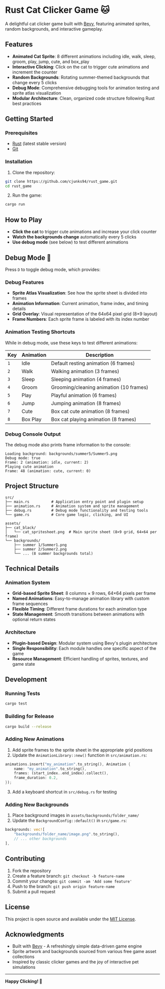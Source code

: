 # Rust Cat Clicker Game 🐱

A delightful cat clicker game built with [Bevy](https://bevyengine.org/), featuring animated sprites, random backgrounds, and interactive gameplay.

## Features

- **Animated Cat Sprite**: 8 different animations including idle, walk, sleep, groom, play, jump, cute, and box_play
- **Interactive Clicking**: Click on the cat to trigger cute animations and increment the counter
- **Random Backgrounds**: Rotating summer-themed backgrounds that change every 5 clicks
- **Debug Mode**: Comprehensive debugging tools for animation testing and sprite atlas visualization
- **Modular Architecture**: Clean, organized code structure following Rust best practices

## Getting Started

### Prerequisites

- [Rust](https://rustup.rs/) (latest stable version)
- [Git](https://git-scm.com/)

### Installation

1. Clone the repository:
```bash
git clone https://github.com/cjunks94/rust_game.git
cd rust_game
```

2. Run the game:
```bash
cargo run
```

## How to Play

- **Click the cat** to trigger cute animations and increase your click counter
- **Watch the backgrounds change** automatically every 5 clicks
- **Use debug mode** (see below) to test different animations

## Debug Mode 🐛

Press `D` to toggle debug mode, which provides:

### Debug Features
- **Sprite Atlas Visualization**: See how the sprite sheet is divided into frames
- **Animation Information**: Current animation, frame index, and timing details
- **Grid Overlay**: Visual representation of the 64x64 pixel grid (8×9 layout)
- **Frame Numbers**: Each sprite frame is labeled with its index number

### Animation Testing Shortcuts

While in debug mode, use these keys to test different animations:

| Key | Animation | Description |
|-----|-----------|-------------|
| `1` | Idle | Default resting animation (6 frames) |
| `2` | Walk | Walking animation (3 frames) |
| `3` | Sleep | Sleeping animation (4 frames) |
| `4` | Groom | Grooming/cleaning animation (10 frames) |
| `5` | Play | Playful animation (6 frames) |
| `6` | Jump | Jumping animation (8 frames) |
| `7` | Cute | Box cat cute animation (8 frames) |
| `8` | Box Play | Box cat playing animation (8 frames) |

### Debug Console Output

The debug mode also prints frame information to the console:
```
Loading background: backgrounds/summer5/Summer5.png
Debug mode: true
Frame: 2 (animation: idle, current: 2)
Playing cute animation
Frame: 48 (animation: cute, current: 0)
```

## Project Structure

```
src/
├── main.rs          # Application entry point and plugin setup
├── animation.rs     # Animation system and sprite management
├── debug.rs         # Debug mode functionality and testing tools
└── game.rs          # Core game logic, clicking, and UI

assets/
├── cat_black/
│   └── cat_spritesheet.png  # Main sprite sheet (8×9 grid, 64×64 per frame)
└── backgrounds/
    ├── summer 1/Summer1.png
    ├── summer 2/Summer2.png
    └── ... (8 summer backgrounds total)
```

## Technical Details

### Animation System
- **Grid-based Sprite Sheet**: 8 columns × 9 rows, 64×64 pixels per frame
- **Named Animations**: Easy-to-manage animation library with custom frame sequences
- **Flexible Timing**: Different frame durations for each animation type
- **State Management**: Smooth transitions between animations with optional return states

### Architecture
- **Plugin-based Design**: Modular system using Bevy's plugin architecture
- **Single Responsibility**: Each module handles one specific aspect of the game
- **Resource Management**: Efficient handling of sprites, textures, and game state

## Development

### Running Tests
```bash
cargo test
```

### Building for Release
```bash
cargo build --release
```

### Adding New Animations

1. Add sprite frames to the sprite sheet in the appropriate grid positions
2. Update the `AnimationLibrary::new()` function in `src/animation.rs`:
```rust
animations.insert("my_animation".to_string(), Animation {
    name: "my_animation".to_string(),
    frames: (start_index..end_index).collect(),
    frame_duration: 0.2,
});
```
3. Add a keyboard shortcut in `src/debug.rs` for testing

### Adding New Backgrounds

1. Place background images in `assets/backgrounds/folder_name/`
2. Update the `BackgroundConfig::default()` in `src/game.rs`:
```rust
backgrounds: vec![
    "backgrounds/folder_name/image.png".to_string(),
    // ... other backgrounds
],
```

## Contributing

1. Fork the repository
2. Create a feature branch: `git checkout -b feature-name`
3. Commit your changes: `git commit -am 'Add some feature'`
4. Push to the branch: `git push origin feature-name`
5. Submit a pull request

## License

This project is open source and available under the [MIT License](LICENSE).

## Acknowledgments

- Built with [Bevy](https://bevyengine.org/) - A refreshingly simple data-driven game engine
- Sprite artwork and backgrounds sourced from various free game asset collections
- Inspired by classic clicker games and the joy of interactive pet simulations

---

**Happy Clicking! 🐾**